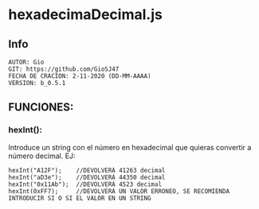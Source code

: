 # hexadecimaDecimal.js
## Info
    AUTOR: Gio
    GIT: https://github.com/GioSJ47
    FECHA DE CRACION: 2-11-2020 (DD-MM-AAAA)
    VERSION: b_0.5.1
  
## FUNCIONES:
### hexInt():
Introduce un string con el número en hexadecimal que quieras convertir a número decimal. EJ:
```
hexInt("A12F");    //DEVOLVERÁ 41263 decimal
hexInt("aD3e");    //DEVOLVERÁ 44350 decimal
hexInt("0x11Ab");  //DEVOLVERÁ 4523 decimal
hexInt(0xFF7);     //DEVOLVERÁ UN VALOR ERRONEO, SE RECOMIENDA INTRODUCIR SI O SI EL VALOR EN UN STRING
```
